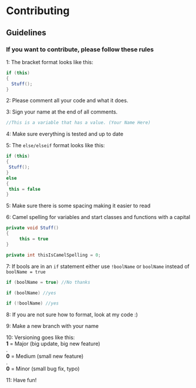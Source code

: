 # Contributing

## Guidelines
### If you want to contribute, please follow these rules

1: The bracket format looks like this: 
```cs
if (this)
{
  Stuff();
}
```
 2: Please comment all your code and what it does. 
 
 3: Sign your name at the end of all comments.
 ```cs
 //This is a variable that has a value. (Your Name Here)
 ```
 
 4: Make sure everything is tested and up to date
 
 5: The `else/elseif` format looks like this:
 ```cs
if (this)
{
  Stuff();
}
else
{
  this = false
}
```

5: Make sure there is some spacing making it easier to read

6: Camel spelling for variables and start classes and functions with a capital
```cs
private void Stuff()
{
	 this = true
}
```
```cs 
private int thisIsCamelSpelling = 0;
```

7: If bools are in an `if` statement either use `!boolName` or `boolName` instead of `boolName = true`
```cs
if (boolName = true) //No thanks

if (boolName) //yes

if (!boolName) //yes
```

8: If you are not sure how to format, look at my code :)

9: Make a new branch with your name

10: Versioning goes like this:<br>
**1** = Major (big update, big new feature) <br>
.<br>
**0** = Medium (small new feature)<br>
.<br>
**0** = Minor (small bug fix, typo)

11: Have fun!
